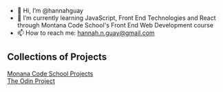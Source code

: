 - 👋 Hi, I’m @hannahguay
- 🌱 I’m currently learning JavaScript, Front End Technologies and React through Montana Code School's Front End Web Development course
- 📫 How to reach me: hannah.n.guay@gmail.com

<h2>Collections of Projects</h2>
<a href="https://github.com/hannahguay?tab=repositories&q=Week&type=&language=&sort=">Monana Code School Projects</a><br>
<a href="https://github.com/hannahguay?tab=repositories&q=odin&type=&language=&sort=">The Odin Project</a>

